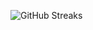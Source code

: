 ![GitHub Streaks](https://github-streaks-mqc9.onrender.com/streak/happilli/image?theme=midnight&cache_bust=1743698487&lang=ja)
